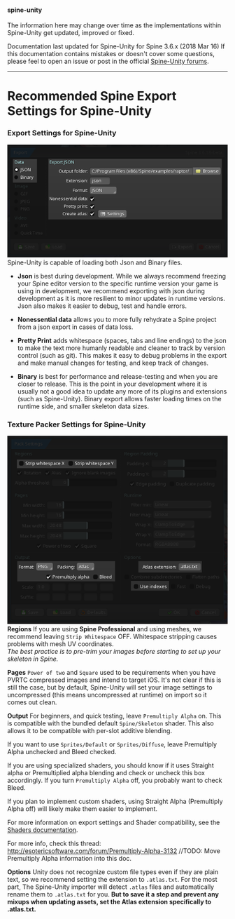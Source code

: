 #### spine-unity
The information here may change over time as the implementations within Spine-Unity get updated, improved or fixed.

Documentation last updated for Spine-Unity for Spine 3.6.x (2018 Mar 16)
If this documentation contains mistakes or doesn't cover some questions, please feel to open an issue or post in the official [Spine-Unity forums](http://esotericsoftware.com/forum/viewforum.php?f=3). 

----------

# Recommended Spine Export Settings for Spine-Unity #
### Export Settings for Spine-Unity ###
![](/img/spine-runtimes-guide/spine-unity/spine-unity-export-settings.png)  
Spine-Unity is capable of loading both Json and Binary files.  
- **Json** is best during development. While we always recommend freezing your Spine editor version to the specific runtime version your game is using in development, we recommend exporting with json during development as it is more resilient to minor updates in runtime versions.  
Json also makes it easier to debug, test and handle errors.  

- **Nonessential data** allows you to more fully rehydrate a Spine project from a json export in cases of data loss.
- **Pretty Print** adds whitespace (spaces, tabs and line endings) to the json to make the text more humanly readable and cleaner to track by version control (such as git). This makes it easy to debug problems in the export and make manual changes for testing, and keep track of changes.

- **Binary** is best for performance and release-testing and when you are closer to release. This is the point in your development where it is usually not a good idea to update any more of its plugins and extensions (such as Spine-Unity). Binary export allows faster loading times on the runtime side, and smaller skeleton data sizes.
  


### Texture Packer Settings for Spine-Unity ###
![](/img/spine-runtimes-guide/spine-unity/spine-unity-texture-packer-settings.png)  
**Regions**
If you are using **Spine Professional** and using meshes, we recommend leaving `Strip Whitespace` OFF.
Whitespace stripping causes problems with mesh UV coordinates.  
*The best practice is to pre-trim your images before starting to set up your skeleton in Spine.*

**Pages**
`Power of two` and `Square` used to be requirements when you have PVRTC compressed images and intend to target iOS.
It's not clear if this is still the case, but by default, Spine-Unity will set your image settings to uncompressed (this means uncompressed at runtime) on import so it comes out clean.

**Output**
For beginners, and quick testing, leave `Premultiply Alpha` on. This is compatible with the bundled default `Spine/Skeleton` shader. This also allows it to be compatible with per-slot additive blending.

If you want to use `Sprites/Default` or `Sprites/Diffuse`, leave Premultiply Alpha unchecked and Bleed checked.

If you are using specialized shaders, you should know if it uses Straight alpha or Premultiplied alpha blending and check or uncheck this box accordingly. If you turn `Premultiply Alpha` off, you probably want to check Bleed.

If you plan to implement custom shaders, using Straight Alpha (Premultiply Alpha off) will likely make them easier to implement.

For more information on export settings and Shader compatibility, see the [Shaders documentation](Shaders.md).

For more info, check this thread: http://esotericsoftware.com/forum/Premultiply-Alpha-3132
//TODO: Move Premultiply Alpha information into this doc.

**Options**
Unity does not recognize custom file types even if they are plain text, so we recommend setting the extension to `.atlas.txt`.
For the most part, The Spine-Unity importer will detect `.atlas` files and automatically rename them to `.atlas.txt` for you. **But to save it a step and prevent any mixups when updating assets, set the Atlas extension specifically to .atlas.txt.** 
